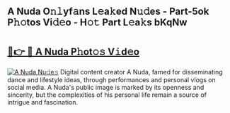 ## A Nuda O𝚗𝚕yf𝚊ns L𝚎a𝚔ed N𝚞𝚍es - Part-5ok P𝚑𝚘tos Vi𝚍𝚎o - H𝚘𝚝 Part L𝚎a𝚔s bKqNw

# <h2><a href="http://kf2ro4.oniu.top/?m=A+Nuda">🔗👉 🔴 A Nuda P𝚑ot𝚘𝚜 V𝚒d𝚎o</a></h2>

[![A Nuda Nu𝚍e𝚜](https://i.imgur.com/0qMVB7G.gif)](http://kf2ro4.oniu.top/?m=A+Nuda)
Digital content creator A Nuda, famed for disseminating dance and lifestyle ideas, through performances and personal vlogs on social media. A Nuda's public image is marked by its openness and sincerity, but the complexities of his personal life remain a source of intrigue and fascination.  
